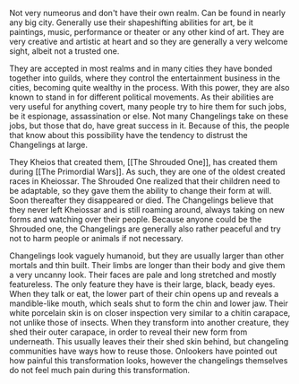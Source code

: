 Not very numeorus and don't have their own realm. Can be found in nearly any big city. Generally use their shapeshifting abilities for art, be it paintings, music, performance or theater or any other kind of art.
They are very creative and artistic at heart and so they are generally a very welcome sight, albeit not a trusted one.

They are accepted in most realms and in many cities they have bonded together into guilds, where they control the entertainment business in the cities, becoming quite wealthy in the process. With this power, they are also known to stand in for different political movements.
As their abilities are very useful for anything covert, many people try to hire them for such jobs, be it espionage, assassination or else. Not many Changelings take on these jobs, but those that do, have great success in it. Because of this, the people that know about this possibility have the tendency to distrust the Changelings at large.

They Kheios that created them, [[The Shrouded One]], has created them during [[The Primordial Wars]]. As such, they are one of the oldest created races in Kheiossar. The Shrouded One realized that their children need to be adaptable, so they gave them the ability to change their form at will.
Soon thereafter they disappeared or died. The Changelings believe that they never left Kheiossar and is still roaming around, always taking on new forms and watching over their people. Because anyone could be the Shrouded one, the Changelings are generally also rather peaceful and try not to harm people or animals if not necessary.

Changelings look vaguely humanoid, but they are usually larger than other mortals and thin built. Their limbs are longer than their body and give them a very uncanny look. Their faces are pale and long stretched and mostly featureless. The only feature they have is their large, black, beady eyes. When they talk or eat, the lower part of their chin opens up and reveals a mandible-like mouth, which seals shut to form the chin and lower jaw.
Their white porcelain skin is on closer inspection very similar to a chitin carapace, not unlike those of insects. When they transform into another creature, they shed their outer carapace, in order to reveal their new form from underneath. This usually leaves their their shed skin behind, but changeling communities have ways how to reuse those. Onlookers have pointed out how painful this transformation looks, however the changelings themselves do not feel much pain during this transformation.